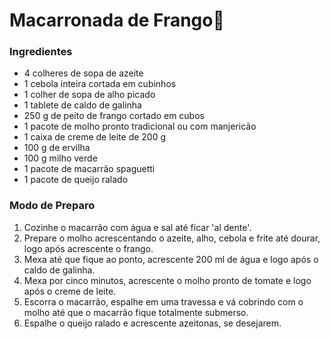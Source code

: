 # Macarronada de Frango:chicken: 

### Ingredientes

- 4 colheres de sopa de azeite
- 1 cebola inteira cortada em cubinhos
- 1 colher de sopa de alho picado
- 1 tablete de caldo de galinha
- 250 g de peito de frango cortado em cubos
- 1 pacote de molho pronto tradicional ou com manjericão
- 1 caixa de creme de leite de 200 g
- 100 g de ervilha
- 100 g milho verde
- 1 pacote de macarrão spaguetti
- 1 pacote de queijo ralado

### Modo de Preparo

1. Cozinhe o macarrão com água e sal até ficar 'al dente'.
2. Prepare o molho acrescentando o azeite, alho, cebola e frite até dourar, logo após acrescente o frango.
3. Mexa até que fique ao ponto, acrescente 200 ml de água e logo após o caldo de galinha.
4. Mexa por cinco minutos, acrescente o molho pronto de tomate e logo após o creme de leite.
5. Escorra o macarrão, espalhe em uma travessa e vá cobrindo com o molho até que o macarrão fique totalmente submerso.
6. Espalhe o queijo ralado e acrescente azeitonas, se desejarem.